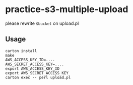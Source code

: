 # practice-s3-multiple-upload

please rewrite `$bucket` on upload.pl

## Usage

```
carton install
make
AWS_ACCESS_KEY_ID=....
AWS_SECRET_ACCESS_KEY=....
export AWS_ACCESS_KEY_ID
export AWS_SECRET_ACCESS_KEY
carton exec -- perl upload.pl
```

